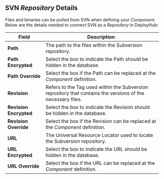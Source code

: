 ## SVN _Repository_ Details

Files and binaries can be pulled from SVN when defining your _Component_.  Below are the details needed to connect SVN as a _Repository_ in DeployHub:

| Field                  | Description                                                                                                |
|------------------------|------------------------------------------------------------------------------------------------------------|
| **Path**               | The path to the files within the Subversion repository.                                                    |
| **Path Encrypted**     | Select the box to indicate the Path should be hidden in the database.                                      |
| **Path Override**      | Select the box if the Path can be replaced at the _Component_ definition.                                  |
| **Revision**           | Refers to the Tag used within the Subversion repository that contains the versions of the necessary files. |
| **Revision Encrypted** | Select the box to indicate the Revision should be hidden in the database.                                  |
| **Revision Override**  | Select the box if the Revision can be replaced at the _Component_ definition.                              |
| **URL**                | The Universal Resource Locator used to locate the Subversion repository.                                   |
| **URL Encrypted**      | Select the box to indicate the URL should be hidden in the database.                                       |
| **URL Override**       | Select the box if the URL can be replaced at the _Component_ definition.                                   |
